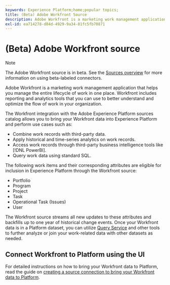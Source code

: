 ```yaml
---
keywords: Experience Platform;home;popular topics;
title: (Beta) Adobe Workfront Source
description: Adobe Workfront is a marketing work management application that helps you manage the entire lifecycle of work in one place. Workfront includes reporting and analytics tools that you can use to better understand and optimize the flow of work in your organization.
exl-id: ea714278-d84d-4929-9a34-81fc5fb70871
---
```

# (Beta) Adobe Workfront source

>[!NOTE]
>
>The Adobe Workfront source is in beta. See the [Sources overview](../../home.md#terms-and-conditions) for more information on using beta-labeled connectors.

Adobe Workfront is a marketing work management application that helps you manage the entire lifecycle of work in one place. Workfront includes reporting and analytics tools that you can use to better understand and optimize the flow of work in your organization. 

The Workfront integration with the Adobe Experience Platform sources catalog allows you to bring your Workfront data into Experience Platform and perform use cases such as:

* Combine work records with third-party data.
* Apply historical and time-series analytics on work records.
* Access work records through third-party business intelligence tools like [!DNL PowerBI].
* Query work data using standard SQL.

The following work items and their corresponding attributes are eligible for inclusion in Experience Platform through the Workfront source:

* Portfolio
* Program
* Project
* Task
* Operational Task (Issues)
* User

The Workfront source streams all new updates to these attributes and backfills up to one year of historical change events. Once your Workfront data is in a Platform dataset, you can utilize [Query Service](../../../query-service/home.md) and other tools to further analyze or join your work-related data with other datasets as needed.

## Connect Workfront to Platform using the UI

For detailed instructions on how to bring your Workfront data to Platform, read the guide on [creating a source connection to bring your Workfront data to Platform](../../tutorials/ui/create/adobe-applications/workfront.md).
